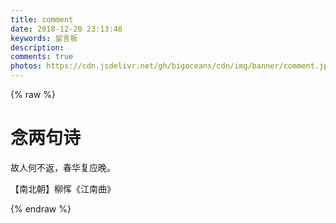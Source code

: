 ```yaml
---
title: comment
date: 2018-12-20 23:13:48
keywords: 留言板
description: 
comments: true
photos: https://cdn.jsdelivr.net/gh/bigoceans/cdn/img/banner/comment.jpg
---
```

{% raw %}
<div class="entry-content">
  <div class="poem-wrap">
    <div class="poem-border poem-left">
    </div>
    <div class="poem-border poem-right">
    </div>
    <h1>
    念两句诗</h1>
    <p id="poem">
    故人何不返，春华复应晚。</p>
    <p id="info">
    【南北朝】柳恽《江南曲》</p>
  </div>
</div>

{% endraw %}

